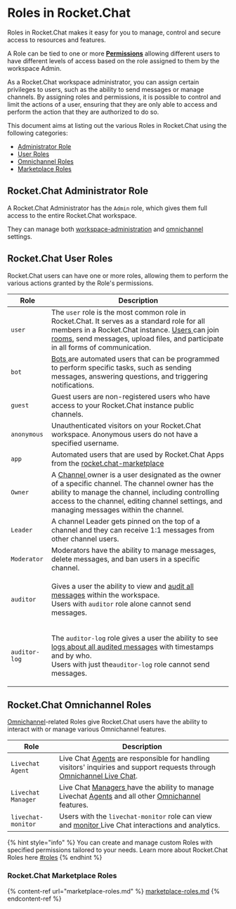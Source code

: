 # Roles in Rocket.Chat

Roles in Rocket.Chat makes it easy for you to manage, control and secure access to resources and features.

A Role can be tied to one or more [**Permissions**](../../use-rocket.chat/workspace-administration/permissions.md) allowing different users to have different levels of access based on the role assigned to them by the workspace Admin.

As a Rocket.Chat workspace administrator, you can assign certain privileges to users, such as the ability to send messages or manage channels. By assigning roles and permissions, it is possible to control and limit the actions of a user, ensuring that they are only able to access and perform the action that they are authorized to do so.

This document aims at listing out the various Roles in Rocket.Chat using the following categories:

* [Administrator Role](./#rocket.chat-administrator-role)
* [User Roles](./#rocket.chat-user-roles)
* [Omnichannel Roles](./#rocket.chat-omnichannel-roles)
* [Marketplace Roles](./#rocket.chat-marketplace-roles)

## Rocket.Chat Administrator Role

A Rocket.Chat Administrator has the `Admin` role, which gives them full access to the entire Rocket.Chat workspace.

They can manage both [workspace-administration](../../use-rocket.chat/workspace-administration/ "mention") and [omnichannel](../../use-rocket.chat/omnichannel/ "mention") settings.

## Rocket.Chat User Roles

Rocket.Chat users can have one or more roles, allowing them to perform the various actions granted by the Role's permissions.

| Role          | Description                                                                                                                                                                                                                                                                                                         |
| ------------- | ------------------------------------------------------------------------------------------------------------------------------------------------------------------------------------------------------------------------------------------------------------------------------------------------------------------- |
| `user`        | The `user` role is the most common role in Rocket.Chat. It serves as a standard role for all members in a Rocket.Chat instance. [Users ](../../use-rocket.chat/user-guides/)can join [rooms](../../use-rocket.chat/user-guides/rooms/), send messages, upload files, and participate in all forms of communication. |
| `bot`         | [Bots ](../../use-rocket.chat/workspace-administration/settings/bots.md)are automated users that can be programmed to perform specific tasks, such as sending messages, answering questions, and triggering notifications.                                                                                          |
| `guest`       | Guest users are non-registered users who have access to your Rocket.Chat instance public channels.                                                                                                                                                                                                                  |
| `anonymous`   | Unauthenticated visitors on your Rocket.Chat workspace. Anonymous users do not have a specified username.                                                                                                                                                                                                           |
| `app`         | Automated users that are used by Rocket.Chat Apps from the [rocket.chat-marketplace](../../extend-rocket.chat-capabilities/rocket.chat-marketplace/ "mention")                                                                                                                                                      |
| `Owner`       | A [Channel ](../../use-rocket.chat/user-guides/rooms/channels/)owner is a user designated as the owner of a specific channel. The channel owner has the ability to manage the channel, including controlling access to the channel, editing channel settings, and managing messages within the channel.             |
| `Leader`      | A channel Leader gets pinned on the top of a channel and they can receive 1:1 messages from other channel users.                                                                                                                                                                                                    |
| `Moderator`   | Moderators have the ability to manage messages, delete messages, and ban users in a specific channel.                                                                                                                                                                                                               |
| `auditor`     | <p>Gives a user the ability to view and <a href="../../use-rocket.chat/message-auditing-log.md">audit all messages</a> within the workspace.<br>Users with <code>auditor</code> role alone cannot send messages.</p>                                                                                                |
| `auditor-log` | <p>The <code>auditor-log</code> role gives a user the ability to see <a href="../../use-rocket.chat/message-auditing-log.md">logs about all audited messages</a> with timestamps and by who.<br>Users with just the<code>auditor-log</code> role cannot send messages.</p>                                          |

## Rocket.Chat Omnichannel Roles

[Omnichannel](../../use-rocket.chat/omnichannel/)-related Roles give Rocket.Chat users have the ability to interact with or manage various Omnichannel features.

| Role               | Description                                                                                                                                                                                                                               |
| ------------------ | ----------------------------------------------------------------------------------------------------------------------------------------------------------------------------------------------------------------------------------------- |
| `Livechat Agent`   | Live Chat [Agents](../../use-rocket.chat/omnichannel/agents.md) are responsible for handling visitors' inquiries and support requests through [Omnichannel Live Chat](../../use-rocket.chat/omnichannel/livechat-widget-installation.md). |
| `Livechat Manager` | Live Chat [Managers ](../../use-rocket.chat/omnichannel/managers.md)have the ability to manage Livechat [Agents](../../use-rocket.chat/omnichannel/agents.md) and all other [Omnichannel ](../../use-rocket.chat/omnichannel/)features.   |
| `livechat-monitor` | Users with the `livechat-monitor` role can view and [monitor ](../../use-rocket.chat/omnichannel/monitors.md)Live Chat interactions and analytics.                                                                                        |

{% hint style="info" %}
You can create and manage custom Roles with specified permissions tailored to your needs. Learn more about Rocket.Chat Roles here [#roles](../../use-rocket.chat/workspace-administration/permissions.md#roles "mention")
{% endhint %}

### Rocket.Chat Marketplace Roles

{% content-ref url="marketplace-roles.md" %}
[marketplace-roles.md](marketplace-roles.md)
{% endcontent-ref %}

